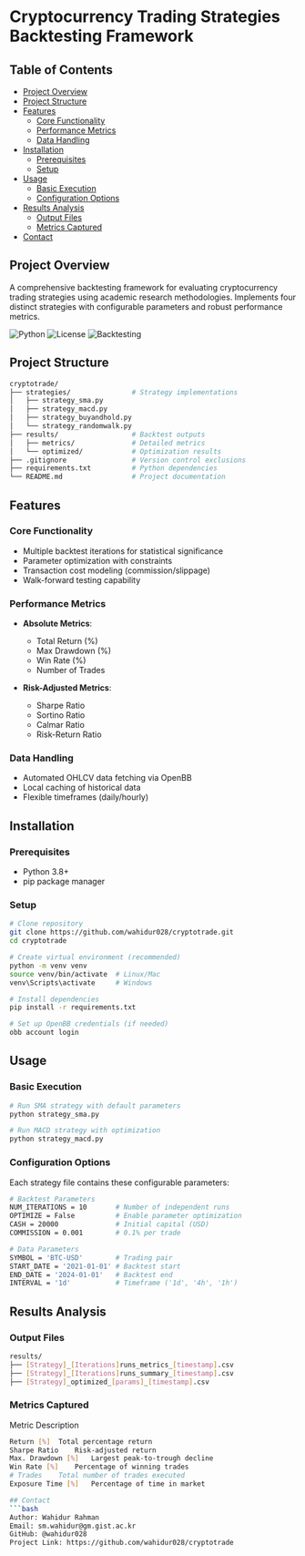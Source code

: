 # Cryptocurrency Trading Strategies Backtesting Framework

## Table of Contents
- [Project Overview](#project-overview)
- [Project Structure](#project-structure)
- [Features](#features)
    - [Core Functionality](#core-functionality)
    - [Performance Metrics](#performance-metrics)
    - [Data Handling](#data-handling)
- [Installation](#installation)
    - [Prerequisites](#prerequisites)
    - [Setup](#setup)
- [Usage](#usage)
    - [Basic Execution](#basic-execution)
    - [Configuration Options](#configuration-options)
- [Results Analysis](#results-analysis)
    - [Output Files](#output-files)
    - [Metrics Captured](#metrics-captured)
- [Contact](#contact)

## Project Overview
A comprehensive backtesting framework for evaluating cryptocurrency trading strategies using academic research methodologies. Implements four distinct strategies with configurable parameters and robust performance metrics.

![Python](https://img.shields.io/badge/python-3.8%2B-blue)
![License](https://img.shields.io/badge/license-MIT-green)
![Backtesting](https://img.shields.io/badge/backtesting.py-0.3.3-orange)

## Project Structure
```bash
cryptotrade/
├── strategies/               # Strategy implementations
│   ├── strategy_sma.py
│   ├── strategy_macd.py
│   ├── strategy_buyandhold.py
│   └── strategy_randomwalk.py
├── results/                  # Backtest outputs
│   ├── metrics/              # Detailed metrics
│   └── optimized/            # Optimization results
├── .gitignore                # Version control exclusions
├── requirements.txt          # Python dependencies
└── README.md                 # Project documentation
```

## Features
### Core Functionality
- Multiple backtest iterations for statistical significance
- Parameter optimization with constraints
- Transaction cost modeling (commission/slippage)
- Walk-forward testing capability

### Performance Metrics
- **Absolute Metrics**:
  - Total Return (%)
  - Max Drawdown (%)
  - Win Rate (%)
  - Number of Trades

- **Risk-Adjusted Metrics**:
  - Sharpe Ratio
  - Sortino Ratio
  - Calmar Ratio
  - Risk-Return Ratio

### Data Handling
- Automated OHLCV data fetching via OpenBB
- Local caching of historical data
- Flexible timeframes (daily/hourly)

## Installation

### Prerequisites
- Python 3.8+
- pip package manager

### Setup
```bash
# Clone repository
git clone https://github.com/wahidur028/cryptotrade.git
cd cryptotrade

# Create virtual environment (recommended)
python -m venv venv
source venv/bin/activate  # Linux/Mac
venv\Scripts\activate     # Windows

# Install dependencies
pip install -r requirements.txt

# Set up OpenBB credentials (if needed)
obb account login
```
## Usage
### Basic Execution
```bash
# Run SMA strategy with default parameters
python strategy_sma.py

# Run MACD strategy with optimization
python strategy_macd.py
```
### Configuration Options
Each strategy file contains these configurable parameters:
```bash
# Backtest Parameters
NUM_ITERATIONS = 10       # Number of independent runs
OPTIMIZE = False          # Enable parameter optimization
CASH = 20000              # Initial capital (USD)
COMMISSION = 0.001        # 0.1% per trade

# Data Parameters
SYMBOL = 'BTC-USD'        # Trading pair
START_DATE = '2021-01-01' # Backtest start
END_DATE = '2024-01-01'   # Backtest end
INTERVAL = '1d'           # Timeframe ('1d', '4h', '1h')
```

## Results Analysis
### Output Files
```bash
results/
├── [Strategy]_[Iterations]runs_metrics_[timestamp].csv
├── [Strategy]_[Iterations]runs_summary_[timestamp].csv
├── [Strategy]_optimized_[params]_[timestamp].csv
```
### Metrics Captured
Metric	Description
```bash
Return [%]	Total percentage return
Sharpe Ratio	Risk-adjusted return
Max. Drawdown [%]	Largest peak-to-trough decline
Win Rate [%]	Percentage of winning trades
# Trades	Total number of trades executed
Exposure Time [%]	Percentage of time in market

## Contact
```bash
Author: Wahidur Rahman
Email: sm.wahidur@gm.gist.ac.kr
GitHub: @wahidur028
Project Link: https://github.com/wahidur028/cryptotrade
```
